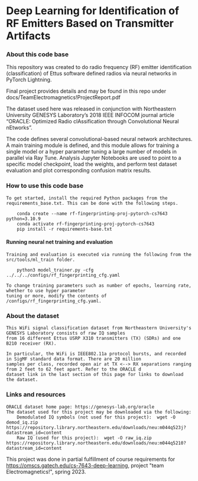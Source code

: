 # Deep Learning for Identification of RF Emitters Based on Transmitter Artifacts

### About this code base 

This repository was created to do radio frequency (RF) emitter identification (classification) of Ettus software defined radios via neural networks in PyTorch Lightning. 

Final project provides details and may be found in this repo under docs/TeamElectromagnetics!ProjectReport.pdf

The dataset used here was released in conjunction with Northeastern University GENESYS Laboratory’s 2018 IEEE INFOCOM journal article “ORACLE: Optimized Radio clAssification through Convolutional Neural nEtworks”.

The code defines several convolutional-based neural network architectures. A main training module is defined, and this module allows for training a single model or a hyper parameter tuning a large number of models in parallel via Ray Tune. Analysis Jupyter Notebooks are used to point to a specific model checkpoint, load the weights, and perform test dataset evaluation and plot corresponding confusion matrix results.  

### How to use this code base 

    To get started, install the required Python packages from the requirements_base.txt. This can be done with the following steps. 

        conda create --name rf-fingerprinting-proj-pytorch-cs7643 python=3.10.9
        conda activate rf-fingerprinting-proj-pytorch-cs7643
        pip install -r requirements-base.txt

#### Running neural net training and evaluation 

    Training and evaluation is executed via running the following from the src/tools/ml_train folder. 

        python3 model_trainer.py -cfg ../../../configs/rf_fingerprinting_cfg.yaml

    To change training parameters such as number of epochs, learning rate, whether to use hyper parameter 
    tuning or more, modify the contents of /configs/rf_fingerprinting_cfg.yaml. 

### About the dataset 

    This WiFi signal classification dataset from Northeastern University's GENESYS Laboratory consists of raw IQ samples 
    from 16 different Ettus USRP X310 transmitters (TX) (SDRs) and one B210 receiver (RX). 

    In particular, the WiFi is IEEE802.11a protocol bursts, and recorded in SigMF standard data format. There are 20 million
    samples per class, recorded open air at TX <--> RX separations ranging from 2 feet to 62 feet apart. Refer to the ORACLE d
    dataset link in the last section of this page for links to download the dataset.

### Links and resources 

    ORACLE dataset home page: https://genesys-lab.org/oracle 
    The dataset used for this project may be downloaded via the following: 
        Demodulated IQ symbols (not used for this project):  wget -O demod_iq.zip https://repository.library.northeastern.edu/downloads/neu:m044q523j?datastream_id=content
        Raw IQ (used for this project):  wget -O raw_iq.zip https://repository.library.northeastern.edu/downloads/neu:m044q5210?datastream_id=content
    
    
This project was done in partial fulfillment of course requirements for https://omscs.gatech.edu/cs-7643-deep-learning, project "team Electromagnetics!", spring 2023. 
